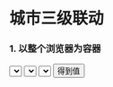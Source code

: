 # 城市三级联动
### 1. 以整个浏览器为容器 

<div class="example_container">
    <style class="example_css">
    </style>
    <div class="example_html">
        <select id="_province"></select>
        <select id="_city"></select>
        <select id="_county"></select>
        <input type="button" id="_getV" value="得到值"/>
        <span id="_result"></span>
    </div>
    <script class="example_js">
    W.use('j/m_city',function(City){
        var city = new City({
            'prov': $('#_province'),
            'city': $('#_city'),
            'county': $('#_county'),
            'selectedId': '101170202'
        });
        W(function(){
            $('#_getV').click(function(){
                $('#_result').text('您选的城市ID为：'+city.getValue());
            });
        })
    });
    </script>
</div>